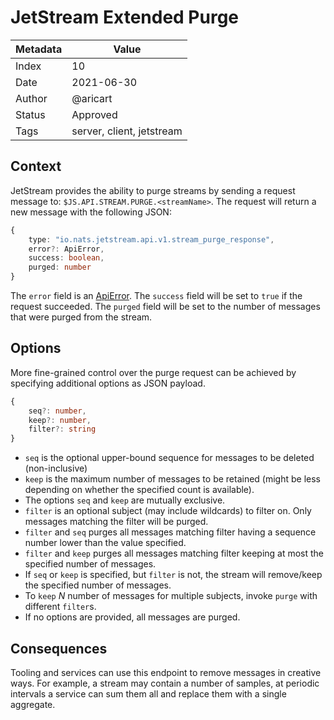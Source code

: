 # JetStream Extended Purge

|Metadata|Value|
|--------|-----|
|Index   |10|
|Date    |2021-06-30|
|Author  |@aricart|
|Status  |Approved|
|Tags    |server, client, jetstream|

## Context

JetStream provides the ability to purge streams by sending a request message to:
`$JS.API.STREAM.PURGE.<streamName>`. The request will return a new message with
the following JSON:

```typescript
{
    type: "io.nats.jetstream.api.v1.stream_purge_response", 
    error?: ApiError,
    success: boolean,
    purged: number
}
```

The `error` field is an [ApiError](0007-error-codes.md). The `success` field will be set to `true` if the request
succeeded. The `purged` field will be set to the number of messages that were
purged from the stream.

## Options

More fine-grained control over the purge request can be achieved by specifying
additional options as JSON payload.

```typescript
{
    seq?: number,
    keep?: number,
    filter?: string
}
```

- `seq` is the optional upper-bound sequence for messages to be deleted
  (non-inclusive)
- `keep` is the maximum number of messages to be retained (might be less
  depending on whether the specified count is available).
- The options `seq` and `keep` are mutually exclusive.
- `filter` is an optional subject (may include wildcards) to filter on. Only
  messages matching the filter will be purged.
- `filter` and `seq` purges all messages matching filter having a sequence
  number lower than the value specified.
- `filter` and `keep` purges all messages matching filter keeping at most the
  specified number of messages.
- If `seq` or `keep` is specified, but `filter` is not, the stream will
  remove/keep the specified number of messages.
- To `keep` _N_ number of messages for multiple subjects, invoke `purge` with
  different `filter`s.
- If no options are provided, all messages are purged.

## Consequences

Tooling and services can use this endpoint to remove messages in creative ways.
For example, a stream may contain a number of samples, at periodic intervals a
service can sum them all and replace them with a single aggregate.
